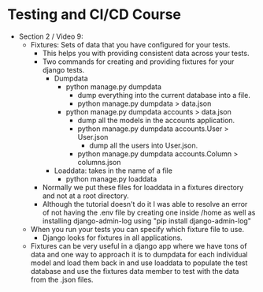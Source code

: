 # Testing and CI/CD Course

- Section 2 / Video 9:
  - Fixtures: Sets of data that you have configured for your tests.
    - This helps you with providing consistent data across your tests.
    - Two commands for creating and providing fixtures for your django tests.
      - Dumpdata
        - python manage.py dumpdata
          - dump everything into the current database into a file.
          - python manage.py dumpdata > data.json
        - python manage.py dumpdata accounts > data.json
          - dump all the models in the accounts application.
          - python manage.py dumpdata accounts.User > User.json
            - dump all the users into User.json.
          - python manage.py dumpdata accounts.Column > columns.json
      - Loaddata: takes in the name of a file
        - python manage.py loaddata 
    - Normally we put these files for loaddata in a fixtures directory and not at a root directory.
    - Although the tutorial doesn't do it I was able to resolve an error of not having the .env file by creating one inside /home as well as installing django-admin-log using "pip install django-admin-log" 
  - When you run your tests you can specify which fixture file to use.
    - Django looks for fixtures in all applications.
  - Fixtures can be very useful in a django app where we have tons of data and one way to approach it is to dumpdata for each individual model and load them back in and use loaddata to populate the test database and use the fixtures data member to test with the data from the .json files.